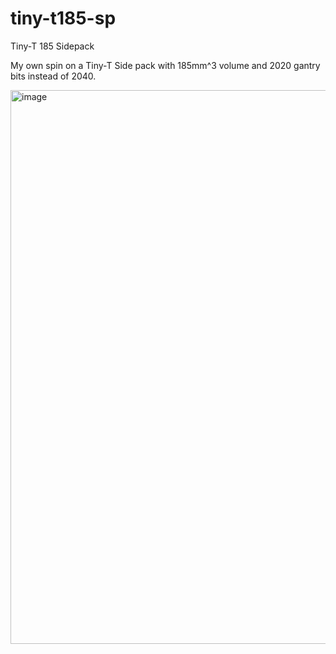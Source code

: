 # tiny-t185-sp
Tiny-T 185 Sidepack 


My own spin on a Tiny-T Side pack with 185mm^3 volume and 2020 gantry bits instead of 2040. 

<img width="886" alt="image" src="https://github.com/user-attachments/assets/a614659a-afba-441f-ad1f-e17c7ecd68e4" />

